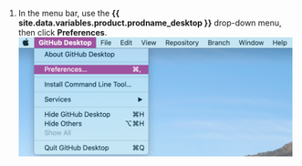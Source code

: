 1. In the menu bar, use the **{{ site.data.variables.product.prodname_desktop }}** drop-down menu, then click **Preferences**. ![Valor das Preferences (Preferências) no menu suspenso do{{ site.data.variables.product.prodname_desktop }}](/assets/images/help/desktop/mac-choose-preferences.png)
